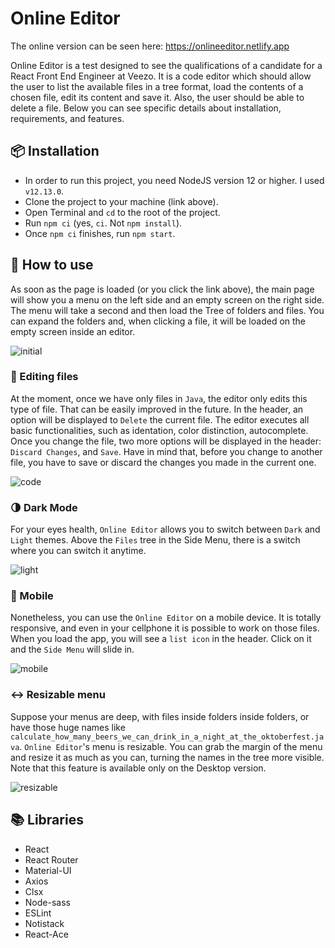 # Online Editor

The online version can be seen here: https://onlineeditor.netlify.app

Online Editor is a test designed to see the qualifications of a candidate for a React Front End Engineer at Veezo. It is a code editor which should allow the user to list the available files in a tree format, load the contents of a chosen file, edit its content and save it. Also, the user should be able to delete a file. Below you can see specific details about installation, requirements, and features.

## 📦 Installation
- In order to run this project, you need NodeJS version 12 or higher. I used `v12.13.0`.
- Clone the project to your machine (link above). 
- Open Terminal and `cd` to the root of the project.
- Run `npm ci` (yes, `ci`. Not `npm install`).
- Once `npm ci` finishes, run `npm start`.

## 🚀 How to use
As soon as the page is loaded (or you click the link above), the main page will show you a menu on the left side and an empty screen on the right side. The menu will take a second and then load the Tree of folders and files. You can expand the folders and, when clicking a file, it will be loaded on the empty screen inside an editor. 

<img alt='initial' src='https://github.com/markcorrea/online-editor/blob/master/readme/initial.png' />

### 📄 Editing files
At the moment, once we have only files in `Java`, the editor only edits this type of file. That can be easily improved in the future. In the header, an option will be displayed to `Delete` the current file. 
The editor executes all basic functionalities, such as identation, color distinction, autocomplete. Once you change the file, two more options will be displayed in the header: `Discard Changes`, and `Save`. Have in mind that, before you change to another file, you have to save or discard the changes you made in the current one.

<img alt='code' src='https://github.com/markcorrea/online-editor/blob/master/readme/code.png' />

### :last_quarter_moon: Dark Mode
For your eyes health, `Online Editor` allows you to switch between `Dark` and `Light` themes. Above the `Files` tree in the Side Menu, there is a switch where you can switch it anytime. 

<img alt='light' src='https://github.com/markcorrea/online-editor/blob/master/readme/light.png' />

### :iphone: Mobile
Nonetheless, you can use the `Online Editor` on a mobile device. It is totally responsive, and even in your cellphone it is possible to work on those files. When you load the app, you will see a `list icon` in the header. Click on it and the `Side Menu` will slide in. 

<img alt='mobile' src='https://github.com/markcorrea/online-editor/blob/master/readme/mobile.png' />

### :left_right_arrow: Resizable menu
Suppose your menus are deep, with files inside folders inside folders, or have those huge names like `calculate_how_many_beers_we_can_drink_in_a_night_at_the_oktoberfest.java`. `Online Editor`'s menu is resizable. You can grab the margin of the menu and resize it as much as you can, turning the names in the tree more visible. Note that this feature is available only on the Desktop version.

<img alt='resizable' src='https://github.com/markcorrea/online-editor/blob/master/readme/resizable.png' />

## :books: Libraries
- React
- React Router
- Material-UI
- Axios
- Clsx
- Node-sass
- ESLint
- Notistack
- React-Ace
